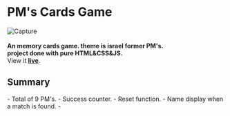 # PM's Cards Game  
![Capture](https://i.ibb.co/rkHT4N3/memory-pms-game.png)
<br/><br/>
<b>An memory cards game. theme is israel former PM's.
<br/>
project done with pure HTML&CSS&JS.</b>  
View it <b><a href="https://shaicoyg.github.io/PMs-Cards-Game/
">live</a></b>.

<h2>Summary</h2>  
- Total of 9 PM's.
- Success counter.
- Reset function.
- Name display when a match is found.
- 
